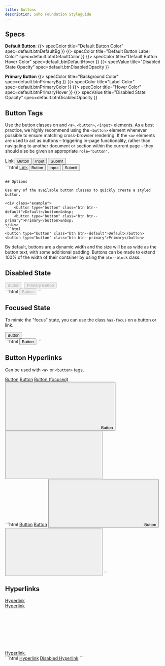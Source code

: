 ```yaml
---
title: Buttons
description: Soho Foundation Styleguide
---
```


## Specs

**Default Button**:
{{> specColor title="Default Button Color" spec=default.btnDefaultBg }}
{{> specColor title="Default Button Label Color" spec=default.btnDefaultColor }}
{{> specColor title="Default Button Hover Color" spec=default.btnDefaultHover }}
{{> specValue title="Disabled State Opacity" spec=default.btnDisabledOpacity }}

**Primary Button**
{{> specColor title="Background Color" spec=default.btnPrimaryBg }}
{{> specColor title="Label Color" spec=default.btnPrimaryColor }}
{{> specColor title="Hover Color" spec=default.btnPrimaryHover }}
{{> specValue title="Disabled State Opacity" spec=default.btnDisabledOpacity }}

## Button Tags

Use the button classes on and `<a>`, `<button>`, `<input>` elements. As a best practice, we highly recommend using the `<button>` element whenever possible to ensure matching cross-browser rendering. If the `<a>` elements are used to act as buttons – triggering in-page functionality, rather than navigating to another document or section within the current page – they should also be given an appropriate `role="button"`.

<div class="example">
    <a class="btn btn--default" href="#" role="button">Link</a>
    <button class="btn btn--default" type="submit">Button</button>
    <input class="btn btn--default" type="button" value="Input">
    <input class="btn btn--default" type="submit" value="Submit">
</div>
```html
<a class="btn btn--default" href="#" role="button">Link</a>
<button class="btn btn--default" type="submit">Button</button>
<input class="btn btn--default" type="button" value="Input">
<input class="btn btn--default" type="submit" value="Submit">

```

## Options

Use any of the available button classes to quickly create a styled button.

<div class="example">
    <button type="button" class="btn btn--default">Default</button>&nbsp;
    <button type="button" class="btn btn--primary">Primary</button>&nbsp;
</div>
```html
<button type="button" class="btn btn--default">Default</button>
<button type="button" class="btn btn--primary">Primary</button>
```

By default, buttons are a dynamic width and the size will be as wide as the button text, with some additional padding. Buttons can be made to extend 100% of the width of their container by using the <code>btn--block</code> class.

## Disabled State

<div class="example">
    <button type="button" class="btn btn--default" disabled>Button</button>&nbsp;
    <button type="button" class="btn btn--primary" disabled>Primary Button</button>&nbsp;
</div>
```html
<button type="button" class="btn btn--default" disabled>Button</button>
```

## Focused State

To mimic the "focus" state, you can use the class `has-focus` on a button or link.

<div class="example">
    <button type="button" class="btn btn--default has-focus">Button</button>&nbsp;
</div>
```html
<button type="button" class="btn btn--default">Button</button>
```

## Button Hyperlinks

Can be used with `<a>` or `<button>` tags.

<div class="example">
    <a href="" class="btn btn--link">Button</a>
    <a href="" class="btn btn--link" disabled>Button</a>
    <a href="" class="btn btn--link has-focus">Button (focused)</a>
    <button type="button" class="btn btn--link" title="link icon">
        <svg class="icon" focusable="false" aria-hidden="true" role="presentation">
            <use xlink:href="#link"></use>
        </svg>
        <span>Button</span>
    </button>
    <button type="button" class="btn btn--link" title="save icon">
        <svg class="icon" focusable="false" aria-hidden="true" role="presentation">
            <use xlink:href="#save"></use>
        </svg>
    </button>
</div>
```html
<a href="" class="btn btn--link">Button</a>
<a href="" class="btn btn--link" disabled>Button</a>
<button type="button" class="btn btn--link" title="link icon">
    <svg class="icon" focusable="false" aria-hidden="true" role="presentation">
        <use xlink:href="#link"></use>
    </svg>
    <span>Button</span>
</button>
<button type="button" class="btn btn--link" title="save icon">
    <svg class="icon" focusable="false" aria-hidden="true" role="presentation">
        <use xlink:href="#save"></use>
    </svg>
</button>
```

## Hyperlinks

<div class="example">
    <a href="#example-link">Hyperlink</a><br>
    <a href="#example-link" disabled>Hyperlink</a><br>
    <a href="#example-link">
        Hyperlink
        <svg class="icon" focusable="false" aria-hidden="true" role="presentation">
            <use xlink:href="#link"></use>
        </svg>
    </a>
</div>
```html
<a href="#example-link">Hyperlink</a>
<a href="#example-link" disabled>Disabled Hyperlink</a>
```
